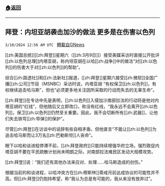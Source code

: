 ###  [:house:返回](README.md)
---


## 拜登：内坦亚胡袭击加沙的做法 更多是在伤害以色列
`3/10/2024 12:56 AM UTC ` [轉載自GNews](https://gnews.org/articles/2380692)

[[zh:美国总统]][[zh:拜登]]星期六（[[zh:3月9日]]）接受美媒采访时直接公开批评[[zh:以色列总理]]内塔亚胡，称内坦亚胡在以哈[[zh:战争]]中的做法“对[[zh:以色列]]的伤害大于对[[zh:以色列]]的帮助”。

综合[[zh:路透社]]和[[zh:法新社]]报道，[[zh:拜登]]星期六接受[[zh:微软]]全国广播[[zh:公司]]节目（MSNBC）采访时说，内塔亚胡 “有权保卫[[zh:以色列]]，有权继续追击哈马斯”，但也“必须更多地关注因所采取的行动而失去的无辜生命”。

[[zh:拜登]]在专访中先是表明，[[zh:以色列]]入侵加沙南部拉法的行动将是他对内塔亚胡的“红线”，但他随后又立即改口，称没有红线，“我永远不会离开[[zh:以色列]]，保卫[[zh:以色列]]仍然至关重要。因此，我不会切断所有[[zh:武器]]，让他们失去铁穹[[zh:导弹]]的保护”。

尽管[[zh:拜登]]在访谈中的说辞有些自相矛盾，但他直言“不能让[[zh:以色列]]为追击哈马斯而让3万名[[zh:巴勒斯坦]]人丧命”。

眼下以哈和谈进程停滞不前，[[zh:拜登政府]]只能持续增强华府立场，强烈敦促内塔亚胡不要在平民疏散计划尚未明朗之际，对南部拉法难民区发动大规模攻势。

[[zh:拜登]]说：“我们还有其他办法来应对、处理……哈马斯造成的创伤。”

根据当前的和谈进程，以哈冲突方在[[zh:穆斯林]]斋戒月前达成协议的可能性并不高。但[[zh:拜登]]仍抱持希望，称“我认为总是有可能的，我从来没有放弃过”。
